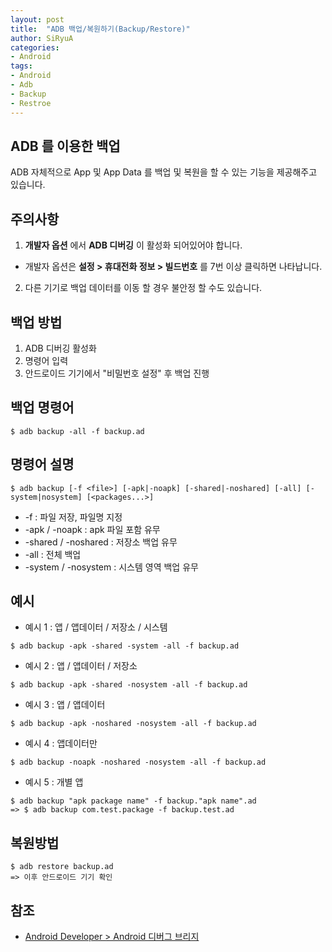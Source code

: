 ```yaml
---
layout: post
title:  "ADB 백업/복원하기(Backup/Restore)"
author: SiRyuA
categories:
- Android
tags:
- Android
- Adb
- Backup
- Restroe
---
```


## ADB 를 이용한 백업
ADB 자체적으로 App 및 App Data 를 백업 및 복원을 할 수 있는 기능을 제공해주고 있습니다.


## 주의사항
1. **개발자 옵션** 에서 **ADB 디버깅** 이 활성화 되어있어야 합니다.
 * 개발자 옵션은 **설정 > 휴대전화 정보 > 빌드번호** 를 7번 이상 클릭하면 나타납니다.
2. 다른 기기로 백업 데이터를 이동 할 경우 불안정 할 수도 있습니다.


## 백업 방법
1. ADB 디버깅 활성화
2. 명령어 입력
3. 안드로이드 기기에서 "비밀번호 설정" 후 백업 진행



## 백업 명령어
~~~~
$ adb backup -all -f backup.ad
~~~~


## 명령어 설명
~~~~
$ adb backup [-f <file>] [-apk|-noapk] [-shared|-noshared] [-all] [-system|nosystem] [<packages...>]
~~~~
* -f : 파일 저장, 파일명 지정
* -apk / -noapk : apk 파일 포함 유무
* -shared / -noshared : 저장소 백업 유무
* -all : 전체 백업
* -system / -nosystem : 시스템 영역 백업 유무


## 예시
* 예시 1 : 앱 / 앱데이터 / 저장소 / 시스템
~~~~
$ adb backup -apk -shared -system -all -f backup.ad
~~~~
* 예시 2 : 앱 / 앱데이터 / 저장소
~~~~
$ adb backup -apk -shared -nosystem -all -f backup.ad
~~~~
* 예시 3 : 앱 / 앱데이터
~~~~
$ adb backup -apk -noshared -nosystem -all -f backup.ad
~~~~
* 예시 4 : 앱데이터만
~~~~
$ adb backup -noapk -noshared -nosystem -all -f backup.ad
~~~~
* 예시 5 : 개별 앱
~~~~
$ adb backup "apk package name" -f backup."apk name".ad
=> $ adb backup com.test.package -f backup.test.ad
~~~~


## 복원방법
~~~~
$ adb restore backup.ad
=> 이후 안드로이드 기기 확인
~~~~


## 참조
* [Android Developer > Android 디버그 브리지](https://developer.android.com/studio/command-line/adb?hl=ko)
